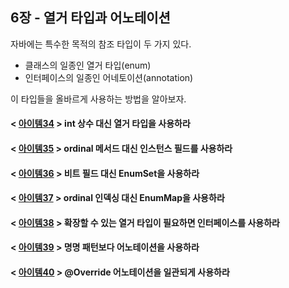 ## 6장 - 열거 타입과 어노테이션

자바에는 특수한 목적의 참조 타입이 두 가지 있다.

- 클래스의 일종인 열거 타입(enum)
- 인터페이스의 일종인 어네토이션(annotation)

이 타입들을 올바르게 사용하는 방법을 알아보자.

#### < [아이템34](https://github.com/ziippy/EffectiveJava/tree/master/src/chapter6/item34) > int 상수 대신 열거 타입을 사용하라

#### < [아이템35](https://github.com/ziippy/EffectiveJava/tree/master/src/chapter6/item35) > ordinal 메서드 대신 인스턴스 필드를 사용하라

#### < [아이템36](https://github.com/ziippy/EffectiveJava/tree/master/src/chapter6/item36) > 비트 필드 대신 EnumSet을 사용하라

#### < [아이템37](https://github.com/ziippy/EffectiveJava/tree/master/src/chapter6/item37) > ordinal 인덱싱 대신 EnumMap을 사용하라

#### < [아이템38](https://github.com/ziippy/EffectiveJava/tree/master/src/chapter6/item38) > 확장할 수 있는 열거 타입이 필요하면 인터페이스를 사용하라

#### < [아이템39](https://github.com/ziippy/EffectiveJava/tree/master/src/chapter6/item39) > 명명 패턴보다 어노테이션을 사용하라

#### < [아이템40](https://github.com/ziippy/EffectiveJava/tree/master/src/chapter6/item40) > @Override 어노테이션을 일관되게 사용하라 
